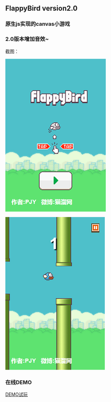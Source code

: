 ## FlappyBird version2.0 ##
### 原生js实现的canvas小游戏 ###


### 2.0版本增加音效~ ###

截图：

![demo1][1]


![demo2][2]




### 在线DEMO ###
[DEMO试玩][3]


  [1]: ./readme-image/demo1.jpeg
  [2]: ./readme-image/demo2.jpeg
  [3]: https://pengjiyuan.github.io/FlappyBird
  
